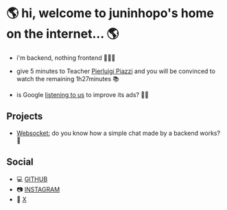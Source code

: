 # 🌎 hi, welcome to juninhopo's home on the internet... 🌎

- i'm backend, nothing frontend 👨🏻‍💻

- give 5 minutes to Teacher [Pierluigi Piazzi](https://www.youtube.com/watch?v=RlSCoYwnxr4) and you will be convinced to watch the remaining 1h27minutes 📚

- is Google [listening to us](https://www.youtube.com/watch?v=zBnDWSvaQ1I) to improve its ads? 🕵🏻

## Projects

- [Websocket:](https://chat-websocket.juninhopo.com/) do you know how a simple chat made by a backend works? 💬

## Social

- 💻 [GITHUB](https://github.com/juninhopo) 
- 📷 [INSTAGRAM](https://www.instagram.com/juninhopo/) 
- 🦜 [X](https://x.com/juninhopooo/) 